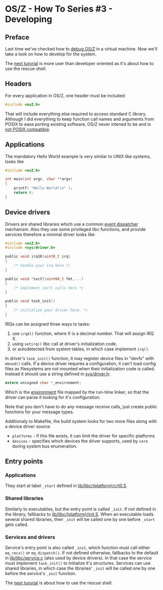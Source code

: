 OS/Z - How To Series #3 - Developing
====================================

Preface
-------

Last time we've checked how to [debug OS/Z](https://github.com/bztsrc/osz/blob/master/docs/howto2-debug.md) in a virtual machine. Now we'll take a look on how to develop for the system.

The [next turorial](https://github.com/bztsrc/osz/blob/master/docs/howto4-rescueshell.md) is more user than developer oriented as it's about how to use the rescue shell.

Headers
-------

For every application in OS/Z, one header must be included:

```c
#include <osZ.h>
```

That will include everything else required to access standard C library. Although I did everything to keep
function call names and arguments from POSIX to ease porting existing software, OS/Z never
intened to be and is [not POSIX compatible](https://github.com/bztsrc/osz/blob/master/docs/posix.md).

Applications
------------

The mandatory Hello World example is very similar to UNIX like systems, looks like

```c
#include <osZ.h>

int main(int argc, char **argv)
{
    printf( "Hello World!\n" );
    return 0;
}
```

Device drivers
--------------

Drivers are shared libraries which use a common [event dispatcher](https://github.com/bztsrc/osz/blob/master/src/lib/libc/dispatch.c) mechanism. Also they use some privileged libc
functions, and provide services therefore a minimal driver looks like

```c
#include <osZ.h>
#include <sys/driver.h>

public void irq10(uint8_t irq)
{
    /* handle your irq here */
}

public void *ioctl(uint64_t fmt,...)
{
    /* implement ioctl calls here */
}

public void task_init()
{
    /* initialize your driver here. */
}
```

IRQs can be assigned three ways to tasks:

 1. use `irqX()` function, where X is a decimal number. That will assign IRQ X.
 2. using `setirq()` libc call at driver's initialization code.
 3. or autodetected from system tables, in which case implement `irq()`.

In driver's `task_init()` function, it may register device files in "devfs" with `mknod()` calls.
If a device driver requires a configuration, it can't load config files as filesystems are not mounted
when their initialization code is called. Instead it should use a string defined in [sys/driver.h](https://github.com/bztsrc/osz/blob/master/etc/include/sys/driver.h):

```c
extern unisgned char *_environment;
```

Which is the [environment](https://github.com/bztsrc/osz/blob/master/etc/sys/config) file mapped by the run-time linker,
so that the driver can parse it looking for it's configuration.

Note that you don't have to do any message receive calls, just create public functions for your message types.

Additionaly to Makefile, the build system looks for two more files along with a device driver source.

 * `platforms` - if this file exists, it can limit the driver for specific platforms
 * `devices` - specifies which devices the driver supports, used by `core` during system bus enumeration.

Entry points
------------

### Applications

They start at label `_start` defined in [lib/libc/(platform)/crt0.S](https://github.com/bztsrc/osz/blob/master/src/lib/libc/x86_64/crt0.S).

### Shared libraries

Similarly to executables, but the entry point is called `_init`. If not defined in the library, fallbacks to [lib/libc/(platform)/init.S](https://github.com/bztsrc/osz/blob/master/src/lib/libc/x86_64/init.S).
When an executable loads several shared libraries, their `_init` will be called one by one before `_start` gets called.

### Services and drivers

Service's entry point is also called `_init`, which function must call either `mq_recv()` or `mq_dispatch()`. If not defined otherwise,
fallbacks to the default in [lib/libc/service.c](https://github.com/bztsrc/osz/blob/master/src/lib/libc/service.c) (also
used by device drivers). In that case the service must implement `task_init()` to initialize it's structures. Services can use
shared libraries, in which case the libraries' `_init` will be called one by one before the service's `_init` function.

The [next turorial](https://github.com/bztsrc/osz/blob/master/docs/howto4-rescueshell.md) is about how to use the rescue shell.
